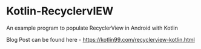# Kotlin-RecyclervIEW
An example program to populate RecyclerView in Android with Kotlin

Blog Post can be found here - https://kotlin99.com/recyclerview-kotlin.html
